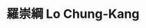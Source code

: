 ---
chinese_name: 羅崇綱
english_name: Lo Chung-Kang
title: 羅崇綱 Lo Chung-Kang
id: chungkanglo
collection: members
position: Part-time Research Assistant
type: part-time research assistant
department: 123
image_path: https://source.unsplash.com/collection/139386/600x600?a=.png
photo: pt_ra/chungkanglo.jpeg
blurb: 123
---